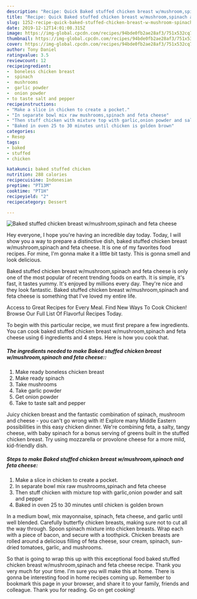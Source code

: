 ```yaml
---
description: "Recipe: Quick Baked stuffed chicken breast w/mushroom,spinach and feta cheese"
title: "Recipe: Quick Baked stuffed chicken breast w/mushroom,spinach and feta cheese"
slug: 1252-recipe-quick-baked-stuffed-chicken-breast-w-mushroom-spinach-and-feta-cheese
date: 2019-12-12T14:01:08.315Z
image: https://img-global.cpcdn.com/recipes/94bde0fb2ae28af3/751x532cq70/baked-stuffed-chicken-breast-wmushroomspinach-and-feta-cheese-recipe-main-photo.jpg
thumbnail: https://img-global.cpcdn.com/recipes/94bde0fb2ae28af3/751x532cq70/baked-stuffed-chicken-breast-wmushroomspinach-and-feta-cheese-recipe-main-photo.jpg
cover: https://img-global.cpcdn.com/recipes/94bde0fb2ae28af3/751x532cq70/baked-stuffed-chicken-breast-wmushroomspinach-and-feta-cheese-recipe-main-photo.jpg
author: Tony Daniel
ratingvalue: 3.5
reviewcount: 12
recipeingredient:
-  boneless chicken breast
-  spinach
-  mushrooms
-  garlic powder
-  onion powder
- to taste salt and pepper
recipeinstructions:
- "Make a slice in chicken to create a pocket."
- "In separate bowl mix raw mushrooms,spinach and feta cheese"
- "Then stuff chicken with mixture top with garlic,onion powder and salt and pepper"
- "Baked in oven 25 to 30 minutes until chicken is golden brown"
categories:
- Resep
tags:
- baked
- stuffed
- chicken

katakunci: baked stuffed chicken
nutrition: 288 calories
recipecuisine: Indonesian
preptime: "PT13M"
cooktime: "PT1H"
recipeyield: "2"
recipecategory: Dessert

---
```



![Baked stuffed chicken breast w/mushroom,spinach and feta cheese](https://img-global.cpcdn.com/recipes/94bde0fb2ae28af3/751x532cq70/baked-stuffed-chicken-breast-wmushroomspinach-and-feta-cheese-recipe-main-photo.jpg)

Hey everyone, I hope you're having an incredible day today. Today, I will show you a way to prepare a distinctive dish, baked stuffed chicken breast w/mushroom,spinach and feta cheese. It is one of my favorites food recipes. For mine, I'm gonna make it a little bit tasty. This is gonna smell and look delicious.

Baked stuffed chicken breast w/mushroom,spinach and feta cheese is only one of the most popular of recent trending foods on earth. It is simple, it's fast, it tastes yummy. It's enjoyed by millions every day. They're nice and they look fantastic. Baked stuffed chicken breast w/mushroom,spinach and feta cheese is something that I've loved my entire life.

Access to Great Recipes for Every Meal. Find New Ways To Cook Chicken! Browse Our Full List Of Flavorful Recipes Today.


To begin with this particular recipe, we must first prepare a few ingredients. You can cook baked stuffed chicken breast w/mushroom,spinach and feta cheese using 6 ingredients and 4 steps. Here is how you cook that.

##### The ingredients needed to make Baked stuffed chicken breast w/mushroom,spinach and feta cheese::

1. Make ready  boneless chicken breast
1. Make ready  spinach
1. Take  mushrooms
1. Take  garlic powder
1. Get  onion powder
1. Take to taste salt and pepper


Juicy chicken breast and the fantastic combination of spinach, mushroom and cheese - you can&#39;t go wrong with it! Explore many Middle Eastern possibilities in this easy chicken dinner. We&#39;re combining feta, a salty, tangy cheese, with baby spinach for a bonus serving of greens built in the stuffed chicken breast. Try using mozzarella or provolone cheese for a more mild, kid-friendly dish. 

##### Steps to make Baked stuffed chicken breast w/mushroom,spinach and feta cheese:

1. Make a slice in chicken to create a pocket.
1. In separate bowl mix raw mushrooms,spinach and feta cheese
1. Then stuff chicken with mixture top with garlic,onion powder and salt and pepper
1. Baked in oven 25 to 30 minutes until chicken is golden brown


In a medium bowl, mix mayonnaise, spinach, feta cheese, and garlic until well blended. Carefully butterfly chicken breasts, making sure not to cut all the way through. Spoon spinach mixture into chicken breasts. Wrap each with a piece of bacon, and secure with a toothpick. Chicken breasts are rolled around a delicious filling of feta cheese, sour cream, spinach, sun-dried tomatoes, garlic, and mushrooms. 

So that is going to wrap this up with this exceptional food baked stuffed chicken breast w/mushroom,spinach and feta cheese recipe. Thank you very much for your time. I'm sure you will make this at home. There is gonna be interesting food in home recipes coming up. Remember to bookmark this page in your browser, and share it to your family, friends and colleague. Thank you for reading. Go on get cooking!
